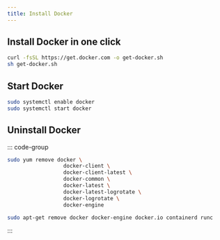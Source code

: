 ```yaml
---
title: Install Docker
---
```


## Install Docker in one click

```sh
curl -fsSL https://get.docker.com -o get-docker.sh
sh get-docker.sh
```

## Start Docker

```sh
sudo systemctl enable docker
sudo systemctl start docker
```

## Uninstall Docker

::: code-group

```sh [CentOS]
sudo yum remove docker \
                  docker-client \
                  docker-client-latest \
                  docker-common \
                  docker-latest \
                  docker-latest-logrotate \
                  docker-logrotate \
                  docker-engine
```

```sh [Debian/Ubuntu]
sudo apt-get remove docker docker-engine docker.io containerd runc
```

:::
